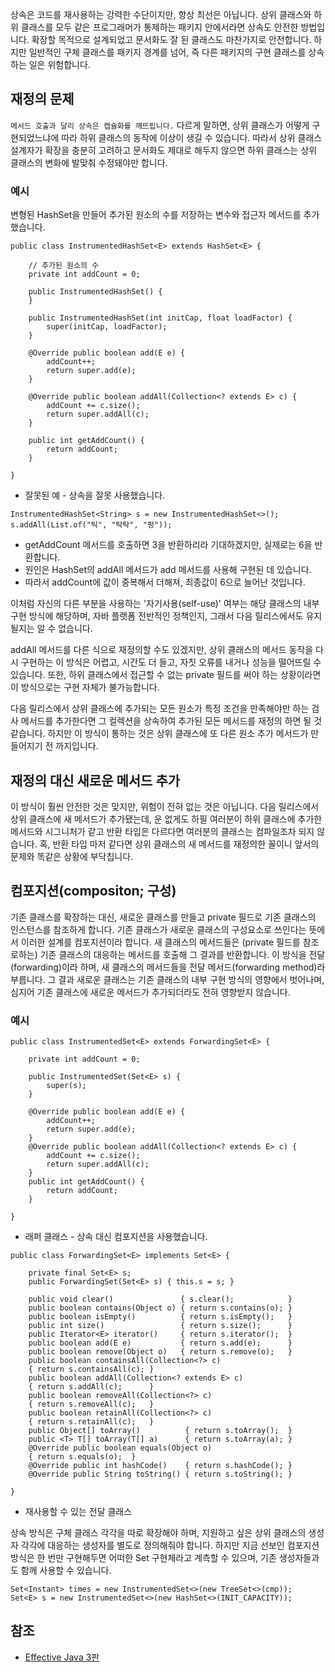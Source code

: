 상속은 코드를 재사용하는 강력한 수단이지만, 항상 최선은 아닙니다. 상위 클래스와 하위 클래스를 모두 같은 프로그래머가 통제하는 패키지 안에서라면 상속도 안전한 방법입니다. 확장할 목적으로 설계되었고 문서화도 잘 된 클래스도 마찬가지로 안전합니다. 하지만 일반적인 구체 클래스를 패키지 경계를 넘어, 즉 다른 패키지의 구현 클래스를 상속하는 일은 위험합니다.

## 재정의 문제
```메서드 호출과 달리 상속은 캡슐화를 깨뜨립니다.``` 다르게 말하면, 상위 클래스가 어떻게 구현되었느냐에 따라 하위 클래스의 동작에 이상이 생길 수 있습니다. 따라서 상위 클래스 설계자가 확장을 충분히 고려하고 문서화도 제대로 해두지 않으면 하위 클래스는 상위 클래스의 변화에 발맞춰 수정돼야만 합니다.

### 예시
변형된 HashSet을 만들어 추가된 원소의 수를 저장하는 변수와 접근자 메서드를 추가했습니다.
```
public class InstrumentedHashSet<E> extends HashSet<E> {

    // 추가된 원소의 수
    private int addCount = 0;

    public InstrumentedHashSet() {
    }

    public InstrumentedHashSet(int initCap, float loadFactor) {
        super(initCap, loadFactor);
    }

    @Override public boolean add(E e) {
        addCount++;
        return super.add(e);
    }

    @Override public boolean addAll(Collection<? extends E> c) {
        addCount += c.size();
        return super.addAll(c);
    }

    public int getAddCount() {
        return addCount;
    }

}
```
* 잘못된 예 - 상속을 잘못 사용했습니다.

```
InstrumentedHashSet<String> s = new InstrumentedHashSet<>();
s.addAll(List.of("틱", "탁탁", "펑"));
```
* getAddCount 메서드를 호출하면 3을 반환하리라 기대하겠지만, 실제로는 6을 반환합니다.
* 원인은 HashSet의 addAll 메서드가 add 메서드를 사용해 구현된 데 있습니다.
* 따라서 addCount에 값이 중복해서 더해져, 최종값이 6으로 늘어난 것입니다.

이처럼 자신의 다른 부분을 사용하는 '자기사용(self-use)' 여부는 해당 클래스의 내부 구현 방식에 해당하며, 자바 플랫폼 전반적인 정책인지, 그래서 다음 릴리스에서도 유지될지는 알 수 없습니다.

addAll 메서드를 다른 식으로 재정의할 수도 있겠지만, 상위 클래스의 메서드 동작을 다시 구현하는 이 방식은 어렵고, 시간도 더 들고, 자칫 오류를 내거나 성능을 떨어뜨릴 수 있습니다. 또한, 하위 클래스에서 접근할 수 없는 private 필드를 써야 하는 상황이라면 이 방식으로는 구현 자체가 불가능합니다.

다음 릴리스에서 상위 클래스에 추가되는 모든 원소가 특정 조건을 만족해야만 하는 검사 메서드를 추가한다면 그 컬렉션을 상속하여 추가된 모든 메서드를 재정의 하면 될 것 같습니다. 하지만 이 방식이 통하는 것은 상위 클래스에 또 다른 원소 추가 메서드가 만들어지기 전 까지입니다.

## 재정의 대신 새로운 메서드 추가
이 방식이 훨씬 안전한 것은 맞지만, 위험이 전혀 없는 것은 아닙니다. 다음 릴리스에서 상위 클래스에 새 메서드가 추가됐는데, 운 없게도 하필 여러분이 하위 클래스에 추가한 메서드와 시그니처가 같고 반환 타입은 다르다면 여러분의 클래스는 컴파일조차 되지 않습니다. 혹, 반환 타입 마저 같다면 상위 클래스의 새 메서드를 재정의한 꼴이니 앞서의 문제와 똑같은 상황에 부닥칩니다. 

## 컴포지션(compositon; 구성)
기존 클래스를 확장하는 대신, 새로운 클래스를 만들고 private 필드로 기존 클래스의 인스턴스를 참조하게 합니다. 기존 클래스가 새로운 클래스의 구성요소로 쓰인다는 뜻에서 이러한 설계를 컴포지션이라 합니다. 새 클래스의 메서드들은 (private 필드를 참조로하는) 기존 클래스의 대응하는 메서드를 호출해 그 결과를 반환합니다. 이 방식을 전달(forwarding)이라 하며, 새 클래스의 메서드들을 전달 메서드(forwarding method)라 부릅니다. 그 결과 새로운 클래스는 기존 클래스의 내부 구현 방식의 영향에서 벗어나며, 심지어 기존 클래스에 새로운 메서드가 추가되더라도 전혀 영향받지 않습니다. 

### 예시
```
public class InstrumentedSet<E> extends ForwardingSet<E> {

    private int addCount = 0;

    public InstrumentedSet(Set<E> s) {
        super(s);
    }

    @Override public boolean add(E e) {
        addCount++;
        return super.add(e);
    }
    @Override public boolean addAll(Collection<? extends E> c) {
        addCount += c.size();
        return super.addAll(c);
    }
    public int getAddCount() {
        return addCount;
    }

}
```
* 래퍼 클래스 - 상속 대신 컴포지션을 사용했습니다.

```
public class ForwardingSet<E> implements Set<E> {

    private final Set<E> s;
    public ForwardingSet(Set<E> s) { this.s = s; }

    public void clear()               { s.clear();            }
    public boolean contains(Object o) { return s.contains(o); }
    public boolean isEmpty()          { return s.isEmpty();   }
    public int size()                 { return s.size();      }
    public Iterator<E> iterator()     { return s.iterator();  }
    public boolean add(E e)           { return s.add(e);      }
    public boolean remove(Object o)   { return s.remove(o);   }
    public boolean containsAll(Collection<?> c)
    { return s.containsAll(c); }
    public boolean addAll(Collection<? extends E> c)
    { return s.addAll(c);      }
    public boolean removeAll(Collection<?> c)
    { return s.removeAll(c);   }
    public boolean retainAll(Collection<?> c)
    { return s.retainAll(c);   }
    public Object[] toArray()          { return s.toArray();  }
    public <T> T[] toArray(T[] a)      { return s.toArray(a); }
    @Override public boolean equals(Object o)
    { return s.equals(o);  }
    @Override public int hashCode()    { return s.hashCode(); }
    @Override public String toString() { return s.toString(); }

}
```
* 재사용할 수 있는 전달 클래스

상속 방식은 구체 클래스 각각을 따로 확장해야 하며, 지원하고 싶은 상위 클래스의 생성자 각각에 대응하는 생성자를 별도로 정의해줘야 합니다. 하지만 지금 선보인 컴포지션 방식은 한 번만 구현해두면 어떠한 Set 구현체라고 계측할 수 있으며, 기존 생성자들과도 함께 사용할 수 있습니다.
```
Set<Instant> times = new InstrumentedSet<>(new TreeSet<>(cmp));
Set<E> s = new InstrumentedSet<>(new HashSet<>(INIT_CAPACITY));
```



## 참조
* [Effective Java 3판](http://www.kyobobook.co.kr/product/detailViewKor.laf?mallGb=KOR&ejkGb=KOR&barcode=9788966262281)
